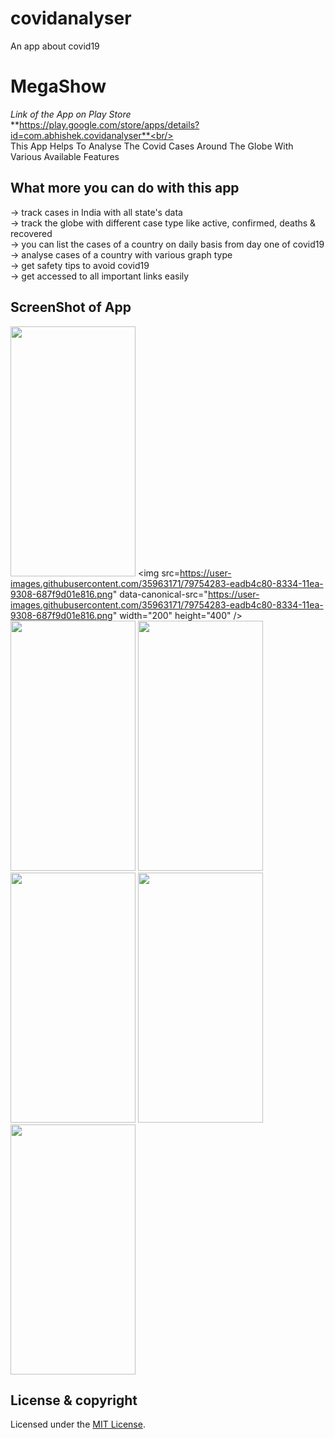 # covidanalyser

An app about covid19

# MegaShow
_Link of the App on Play Store_<br/>
**https://play.google.com/store/apps/details?id=com.abhishek.covidanalyser**<br/><br/>
This App Helps To Analyse The Covid Cases Around The Globe With Various Available Features
 
## What more you can do with this app<br/>
-> track cases in India with all state's data<br/>
-> track the globe with different case type like active, confirmed, deaths & recovered<br/>
-> you can list the cases of a country on daily basis from day one of covid19<br/>
-> analyse cases of a country with various graph type<br/>
-> get safety tips to avoid covid19<br/>
-> get accessed to all important links easily<br/>


## ScreenShot of App
<img src="https://user-images.githubusercontent.com/35963171/79754080-90da8700-8334-11ea-9401-9e86d23768da.png" data-canonical-src="https://user-images.githubusercontent.com/35963171/79754080-90da8700-8334-11ea-9401-9e86d23768da.png" width="200" height="400" />         <img src=https://user-images.githubusercontent.com/35963171/79754283-eadb4c80-8334-11ea-9308-687f9d01e816.png" data-canonical-src="https://user-images.githubusercontent.com/35963171/79754283-eadb4c80-8334-11ea-9308-687f9d01e816.png" width="200" height="400" />         <img src="https://user-images.githubusercontent.com/35963171/79755300-8ae5a580-8336-11ea-9b4f-16830a2f76af.png" data-canonical-src="https://user-images.githubusercontent.com/35963171/79755300-8ae5a580-8336-11ea-9b4f-16830a2f76af.png" width="200" height="400" />         <img src="https://user-images.githubusercontent.com/35963171/79754309-f3cc1e00-8334-11ea-8ae7-1ce995ce2c6c.png" data-canonical-src="https://user-images.githubusercontent.com/35963171/79754309-f3cc1e00-8334-11ea-8ae7-1ce995ce2c6c.png" width="200" height="400" />         <img src="https://user-images.githubusercontent.com/35963171/79754392-19592780-8335-11ea-8133-b2898a8326bc.png" data-canonical-src="https://user-images.githubusercontent.com/35963171/79754392-19592780-8335-11ea-8133-b2898a8326bc.png" width="200" height="400" />       <img src="https://user-images.githubusercontent.com/35963171/79754473-3ee63100-8335-11ea-980a-161818d6cd74.png" data-canonical-src="https://user-images.githubusercontent.com/35963171/79754473-3ee63100-8335-11ea-980a-161818d6cd74.png" width="200" height="400" />       <img src="https://user-images.githubusercontent.com/35963171/79754555-5de4c300-8335-11ea-92d6-504577a0a95f.png" data-canonical-src="https://user-images.githubusercontent.com/35963171/79754555-5de4c300-8335-11ea-92d6-504577a0a95f.png" width="200" height="400" />


## License & copyright
Licensed under the [MIT License](LICENSE).


